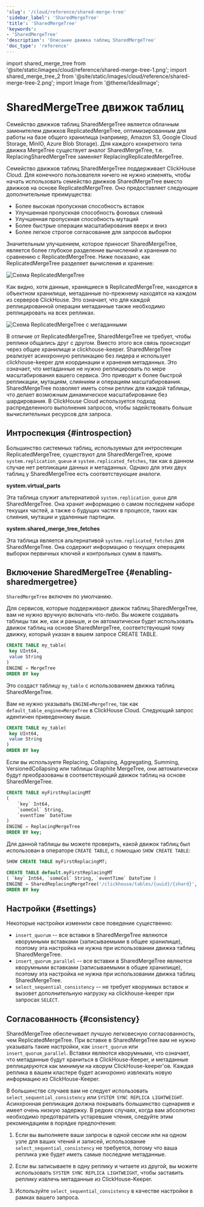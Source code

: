```yaml
---
'slug': '/cloud/reference/shared-merge-tree'
'sidebar_label': 'SharedMergeTree'
'title': 'SharedMergeTree'
'keywords':
- 'SharedMergeTree'
'description': 'Описание движка таблиц SharedMergeTree'
'doc_type': 'reference'
---
```

import shared_merge_tree from '@site/static/images/cloud/reference/shared-merge-tree-1.png';
import shared_merge_tree_2 from '@site/static/images/cloud/reference/shared-merge-tree-2.png';
import Image from '@theme/IdealImage';


# SharedMergeTree движок таблиц

Семейство движков таблиц SharedMergeTree является облачным заменителем движков ReplicatedMergeTree, оптимизированным для работы на базе общего хранилища (например, Amazon S3, Google Cloud Storage, MinIO, Azure Blob Storage). Для каждого конкретного типа движка MergeTree существует аналог SharedMergeTree, т.е. ReplacingSharedMergeTree заменяет ReplacingReplicatedMergeTree.

Семейство движков таблиц SharedMergeTree поддерживает ClickHouse Cloud. Для конечного пользователя ничего не нужно изменять, чтобы начать использовать семейство движков SharedMergeTree вместо движков на основе ReplicatedMergeTree. Оно предоставляет следующие дополнительные преимущества:

- Более высокая пропускная способность вставок
- Улучшенная пропускная способность фоновых слияний
- Улучшенная пропускная способность мутаций
- Более быстрые операции масштабирования вверх и вниз
- Более легкое строгое согласование для запросов выборки

Значительным улучшением, которое приносит SharedMergeTree, является более глубокое разделение вычислений и хранения по сравнению с ReplicatedMergeTree. Ниже показано, как ReplicatedMergeTree разделяет вычисления и хранение:

<Image img={shared_merge_tree} alt="Схема ReplicatedMergeTree" size="md"  />

Как видно, хотя данные, хранящиеся в ReplicatedMergeTree, находятся в объектном хранилище, метаданные по-прежнему находятся на каждом из серверов ClickHouse. Это означает, что для каждой реплицированной операции метаданные также необходимо реплицировать на всех репликах.

<Image img={shared_merge_tree_2} alt="Схема ReplicatedMergeTree с метаданными" size="md"  />

В отличие от ReplicatedMergeTree, SharedMergeTree не требует, чтобы реплики общались друг с другом. Вместо этого вся связь происходит через общее хранилище и clickhouse-keeper. SharedMergeTree реализует асинхронную репликацию без лидера и использует clickhouse-keeper для координации и хранения метаданных. Это означает, что метаданные не нужно реплицировать по мере масштабирования вашего сервиса. Это приводит к более быстрой репликации, мутациям, слияниям и операциям масштабирования. SharedMergeTree позволяет иметь сотни реплик для каждой таблицы, что делает возможным динамическое масштабирование без шардирования. В ClickHouse Cloud используется подход распределенного выполнения запросов, чтобы задействовать больше вычислительных ресурсов для запроса.

## Интроспекция {#introspection}

Большинство системных таблиц, используемых для интроспекции ReplicatedMergeTree, существуют для SharedMergeTree, кроме `system.replication_queue` и `system.replicated_fetches`, так как в данном случае нет репликации данных и метаданных. Однако для этих двух таблиц у SharedMergeTree есть соответствующие аналоги.

**system.virtual_parts**

Эта таблица служит альтернативой `system.replication_queue` для SharedMergeTree. Она хранит информацию о самом последнем наборе текущих частей, а также о будущих частях в процессе, таких как слияния, мутации и удаленные партиции.

**system.shared_merge_tree_fetches**

Эта таблица является альтернативой `system.replicated_fetches` для SharedMergeTree. Она содержит информацию о текущих операциях выборки первичных ключей и контрольных сумм в память.

## Включение SharedMergeTree {#enabling-sharedmergetree}

`SharedMergeTree` включен по умолчанию.

Для сервисов, которые поддерживают движок таблиц SharedMergeTree, вам не нужно вручную включать что-либо. Вы можете создавать таблицы так же, как и раньше, и он автоматически будет использовать движок таблиц на основе SharedMergeTree, соответствующий тому движку, который указан в вашем запросе CREATE TABLE.

```sql
CREATE TABLE my_table(
 key UInt64,
 value String
)
ENGINE = MergeTree
ORDER BY key
```

Это создаст таблицу `my_table` с использованием движка таблиц SharedMergeTree.

Вам не нужно указывать `ENGINE=MergeTree`, так как `default_table_engine=MergeTree` в ClickHouse Cloud. Следующий запрос идентичен приведенному выше.

```sql
CREATE TABLE my_table(
 key UInt64,
 value String
)
ORDER BY key
```

Если вы используете Replacing, Collapsing, Aggregating, Summing, VersionedCollapsing или таблицы Graphite MergeTree, они автоматически будут преобразованы в соответствующий движок таблиц на основе SharedMergeTree.

```sql
CREATE TABLE myFirstReplacingMT
(
    `key` Int64,
    `someCol` String,
    `eventTime` DateTime
)
ENGINE = ReplacingMergeTree
ORDER BY key;
```

Для данной таблицы вы можете проверить, какой движок таблиц был использован в операторе `CREATE TABLE`, с помощью `SHOW CREATE TABLE`:
```sql
SHOW CREATE TABLE myFirstReplacingMT;
```

```sql
CREATE TABLE default.myFirstReplacingMT
( `key` Int64, `someCol` String, `eventTime` DateTime )
ENGINE = SharedReplacingMergeTree('/clickhouse/tables/{uuid}/{shard}', '{replica}')
ORDER BY key
```

## Настройки {#settings}

Некоторые настройки изменили свое поведение существенно:

- `insert_quorum` -- все вставки в SharedMergeTree являются кворумными вставками (записываемыми в общее хранилище), поэтому эта настройка не нужна при использовании движка таблиц SharedMergeTree.
- `insert_quorum_parallel` -- все вставки в SharedMergeTree являются кворумными вставками (записываемыми в общее хранилище), поэтому эта настройка не нужна при использовании движка таблиц SharedMergeTree.
- `select_sequential_consistency` -- не требует кворумных вставок и вызовет дополнительную нагрузку на clickhouse-keeper при запросах `SELECT`.

## Согласованность {#consistency}

SharedMergeTree обеспечивает лучшую легковесную согласованность, чем ReplicatedMergeTree. При вставке в SharedMergeTree вам не нужно указывать такие настройки, как `insert_quorum` или `insert_quorum_parallel`. Вставки являются кворумными, что означает, что метаданные будут храниться в ClickHouse-Keeper, и метаданные реплицируются как минимум на кворум ClickHouse-keeper'ов. Каждая реплика в вашем кластере будет асинхронно извлекать новую информацию из ClickHouse-Keeper.

В большинстве случаев вам не следует использовать `select_sequential_consistency` или `SYSTEM SYNC REPLICA LIGHTWEIGHT`. Асинхронная репликация должна покрывать большинство сценариев и имеет очень низкую задержку. В редких случаях, когда вам абсолютно необходимо предотвратить устаревшие чтения, следуйте этим рекомендациям в порядке предпочтения:

1. Если вы выполняете ваши запросы в одной сессии или на одном узле для ваших чтений и записей, использование `select_sequential_consistency` не требуется, потому что ваша реплика уже будет иметь самые последние метаданные.

2. Если вы записываете в одну реплику и читаете из другой, вы можете использовать `SYSTEM SYNC REPLICA LIGHTWEIGHT`, чтобы заставить реплику извлечь метаданные из ClickHouse-Keeper.

3. Используйте `select_sequential_consistency` в качестве настройки в рамках вашего запроса.